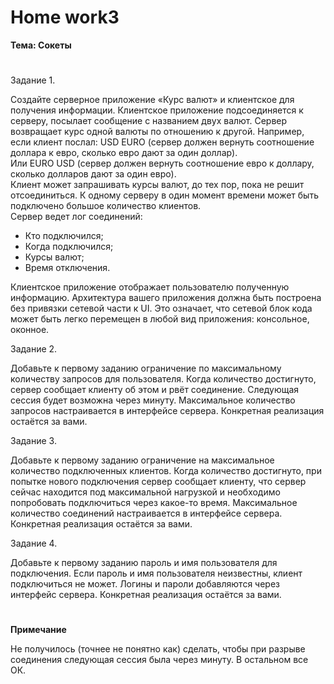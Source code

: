 # <b>Home work3

Тема: Сокеты</b><br>
#

Задание 1.<br>

Создайте серверное приложение «Курс валют» и клиентское для получения информации. Клиентское приложение подсоединяется к серверу, посылает сообщение с названием двух валют. Сервер возвращает курс одной валюты по отношению к другой. Например, если клиент послал: USD EURO (сервер должен вернуть соотношение доллара к евро, сколько евро дают за один доллар).<br>
Или EURO USD (сервер должен вернуть соотношение евро к доллару, сколько долларов дают за один евро).<br>
Клиент может запрашивать курсы валют, до тех пор, пока не решит отсоединиться. К одному серверу в один момент времени может быть подключено большое количество клиентов.<br>
Сервер ведет лог соединений:<br>
<ul>
<li>Кто подключился;</li>
<li>Когда подключился;</li>
<li>Курсы валют;</li>
<li>Время отключения.</li>
</ul>
Клиентское приложение отображает пользователю полученную информацию. Архитектура вашего приложения должна быть построена без привязки сетевой части к UI. Это означает, что сетевой блок кода может быть легко перемещен в любой вид приложения: консольное, оконное.<br>


Задание 2.<br>

Добавьте к первому заданию ограничение по максимальному количеству запросов для пользователя. Когда количество достигнуто, сервер сообщает клиенту об этом и рвёт соединение. Следующая сессия будет возможна через минуту. Максимальное количество запросов настраивается в интерфейсе сервера. Конкретная реализация остаётся за вами.<br>


Задание 3.<br>

Добавьте к первому заданию ограничение на максимальное количество подключенных клиентов. Когда количество достигнуто, при попытке нового подключения сервер сообщает клиенту, что сервер сейчас находится под максимальной нагрузкой и необходимо попробовать подключиться через какое-то время. Максимальное количество соединений настраивается в интерфейсе сервера. Конкретная реализация остаётся за вами.<br>

Задание 4.<br>

Добавьте к первому заданию пароль и имя пользователя для подключения. Если пароль и имя пользователя неизвестны, клиент подключиться не может. Логины и пароли добавляются через интерфейс сервера. Конкретная реализация остаётся за вами.<br>


# 

<b>Примечание</b><br>

Не получилось (точнее не понятно как) сделать, чтобы при разрыве соединения следующая сессия была через минуту. В остальном все ОК.</li>
